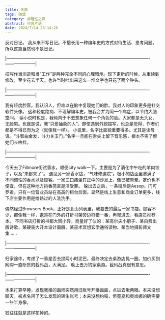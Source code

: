 ```yaml
---
title: 无题
tags: 随想
category: 非理性之声
abstract: 只言片语
date: 2024/7/14 23:14:26
---
```


反对日记。
我从来不写日记。不擅长用一种编年史的方式对待生活、思考问题。
所以这篇当然也不是日记。

|—————————————————————————————————-———————|

把写作当消遣和当“工作”是两种完全不同的心理暗示。现下更新的时候，从重读到修改，至少花去半天。也许当时吐出来这么一堆文字也只花了两个钟头。

|—————————————————————————————————-———————|

我有轻度脸盲。我认识人，但难以在脑中复现她们的脸。我对人的印象更多是社交软件头像。
这和轻度路痴、不理解编年史，被我合并为同一个病症，以节约大脑空间。
读小说时也是，我倾向于不去想象任何一个角色的脸。大家都是无头女、无脸男。也就是说，我“只爱抽象的人”。即使遇到外貌描写，也总是觉得，作者们都是不得已而为之（就像我一样）。
小说里，名字比面貌重要得多。尤其是读母语。“斗智曲金发，斗力关玉门。”名字一旦能在舌尖上留下音乐感，根本不需了解她们长啥样。

|—————————————————————————————————-———————|

今天去了Fillmore街试香水，顺便city walk一下。主要是为了消化中午吃的羊肉饺子，以及“来都来了”。
遇见另一家香水店，“气味修道院”。极小的店面里塞满了不同调性的香水以及顾客。一家三口瘫坐在正中的沙发上，像已被熏晕。定价也不便宜，但在这种地方挑香简直是活受罪。
躲出去之后，一条街后是Aesop。门可罗雀。只有一位营业员站在高高的柜台后面。显然是线上生意和商业订单更多，线下店主要作用是给路过的人洗洗手。

偶然经过Browsers Book，正好是北山列表里，我要去的最后一家书店。顾客不少，都像我一样，逡巡在门外的打折书架旁边狩猎一番，再兜进去，看店员推荐本。
不同书店打折的书都大同小异，商量好了似的：某高尔夫小册子、某自费出版诗歌、某硬装大开本设计画册、某巫术冥想玄学通俗读物、某当地摄影师文集……

|—————————————————————————————————-———————|

归家途中，考虑了一番是否去捏两小时泥巴，最终决定去桌游店晃一圈。加价买到网购一直断货的截码战，大满足。
晚上去万钧家桌游。截码战真很有意思。

|—————————————————————————————————-———————|

本来打算早睡，发现我推的画师突然用旧账号开播画画，点进去瞅两眼。本来没想聊天，被点名问了怎么发现的转生账号；本来没想约稿，但霓夏和奥岚娜的确需要一些半身像。

钱往往就是这样花掉的。
